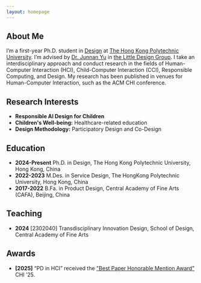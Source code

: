 ```yaml
---
layout: homepage
---
```


## About Me

I’m a first-year Ph.D. student in [Design](https://www.polyu.edu.hk/sd/) at [The Hong Kong Polytechnic University](https://www.polyu.edu.hk). I’m advised by [Dr. Junnan Yu](https://junnanyu.com/) in [the Little Design Group](https://www.littledesign.org/about-us). I take an interdisciplinary approach and conduct research in the fields of Human-Computer Interaction (HCI), Child-Computer Interaction (CCI), Responsible Computing, and Design. My research has been published in venues for Human-Computer Interaction, such as the ACM CHI conference.

## Research Interests

- **Responsible AI Design for Children**
- **Children's Well-being:** Healthcare-related education
- **Design Methodology:** Participatory Design and Co-Design

## Education
- **2024-Present**  Ph.D. in Design, The Hong Kong Polytechnic University, Hong Kong, China
- **2022-2023** M.Des. in Service Design, The HongKong Polytechnic University, Hong Kong, China
- **2017-2022** B.Fa. in Product Design, Central Academy of Fine Arts (CAFA), Beijing, China

## Teaching
- **2024** [2302040] Transdisciplinary Innovation Design, School of Design, Central Academy of Fine Arts

## Awards
- **[2025]** “PD in HCI” received the ["Best Paper Honorable Mention Award"](https://programs.sigchi.org/chi/2025/program/content/189475) CHI ’25. 


<!--
## Publications (Selected)

### 2024

- **Paper Title**
  <br>
  Author 1, **Your Name**, Author 3
  <br>
  Conference or Journal Name, 2024
  <br>
  [[PDF](https://arxiv.org/pdf/xxxx.xxxxx.pdf)] [[Code](https://github.com/xxxx/xxxx)]

### 2023

- **Another Paper Title**
  <br>
  **Your Name**, Author 2
  <br>
  Conference or Journal Name, 2023
  <br>
  [[PDF](https://arxiv.org/pdf/xxxx.xxxxx.pdf)]

## Services

- Conference Reviewer: CVPR 2024, ICCV 2023
- Journal Reviewer: IEEE TPAMI, IJCV
-->
